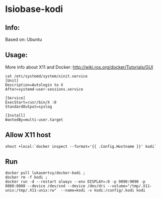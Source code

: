 # lsiobase-kodi

## Info:
Based on: Ubuntu

## Usage:
More info about X11 and Docker: http://wiki.ros.org/docker/Tutorials/GUI

```
cat /etc/systemd/system/xinit.service 
[Unit]
Description=Autologin to X
After=systemd-user-sessions.service

[Service]
ExecStart=/usr/bin/X :0
StandardOutput=syslog

[Install]
WantedBy=multi-user.target
```

## Allow X11 host
```
xhost +local:`docker inspect --format='{{ .Config.Hostname }}' kodi`
```

## Run
```
docker pull lukasmrtvy/docker-kodi ; 
docker rm -f kodi ; 
docker run -d --restart always --env DISPLAY=:0 -p 9090:9090 -p 8080:8080 --device /dev/snd --device /dev/dri --volume="/tmp/.X11-unix:/tmp/.X11-unix:rw"  --name=kodi -v kodi:/config/.kodi kodi
```
